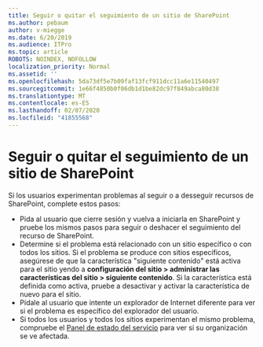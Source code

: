 ```yaml
---
title: Seguir o quitar el seguimiento de un sitio de SharePoint
ms.author: pebaum
author: v-miegge
ms.date: 6/20/2019
ms.audience: ITPro
ms.topic: article
ROBOTS: NOINDEX, NOFOLLOW
localization_priority: Normal
ms.assetid: ''
ms.openlocfilehash: 5da73df5e7b09faf13fcf911dcc11a6e11540497
ms.sourcegitcommit: 1e66f4850b0f06db1d1be82dc97f849abca80d38
ms.translationtype: MT
ms.contentlocale: es-ES
ms.lasthandoff: 02/07/2020
ms.locfileid: "41855568"
---
```

# <a name="follow-or-un-follow-a-sharepoint-site"></a>Seguir o quitar el seguimiento de un sitio de SharePoint

Si los usuarios experimentan problemas al seguir o a desseguir recursos de SharePoint, complete estos pasos:

* Pida al usuario que cierre sesión y vuelva a iniciarla en SharePoint y pruebe los mismos pasos para seguir o deshacer el seguimiento del recurso de SharePoint.
* Determine si el problema está relacionado con un sitio específico o con todos los sitios. Si el problema se produce con sitios específicos, asegúrese de que la característica "siguiente contenido" está activa para el sitio yendo a **configuración del sitio > administrar las características del sitio > siguiente contenido**. Si la característica está definida como activa, pruebe a desactivar y activar la característica de nuevo para el sitio.
* Pídale al usuario que intente un explorador de Internet diferente para ver si el problema es específico del explorador del usuario.
* Si todos los usuarios y todos los sitios experimentan el mismo problema, compruebe el [Panel de estado del servicio](https://admin.microsoft.com/AdminPortal/Home#/servicehealth) para ver si su organización se ve afectada.

